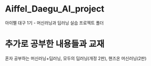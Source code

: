 # Aiffel_Daegu_AI_project
아이펠 대구 1기 - 머신러닝과 딥러닝 실습 프로젝트 폴더





# 추가로 공부한 내용들과 교재

혼자 공부하는 머신러닝+딥러닝, 모두의 딥러닝(개정 2판), 핸즈온 머신러닝(2판)

